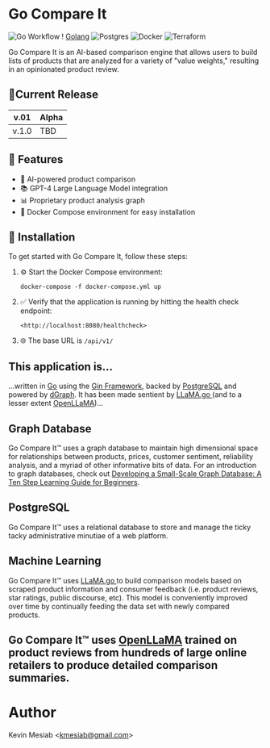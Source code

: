 # Go Compare It
![Go Workflow](https://github.com/kmesiab/go-compare-it/actions/workflows/go.yml/badge.svg)
!
[Golang](https://img.shields.io/badge/Go-00add8.svg?labelColor=171e21&style=for-the-badge&logo=go)
![Postgres](https://img.shields.io/badge/postgres-%23316192.svg?style=for-the-badge&logo=postgresql&logoColor=white)
![Docker](https://img.shields.io/badge/docker-%230db7ed.svg?style=for-the-badge&logo=docker&logoColor=white)
![Terraform](https://img.shields.io/badge/terraform-%235835CC.svg?style=for-the-badge&logo=terraform&logoColor=white)


Go Compare It is an AI-based comparison engine that allows users to build lists of products that are analyzed for a variety of "value weights," resulting in an opinionated product review.

## 📐Current Release

| v.01 | Alpha |
| --- | --- |
| v.1.0 | TBD |

## 🎁 Features

- 🤖 AI-powered product comparison
- 📚 GPT-4 Large Language Model integration
- 📊 Proprietary product analysis graph
- 🐳 Docker Compose environment for easy installation

## 🔨 Installation

To get started with Go Compare It, follow these steps:

1. ⚙️ Start the Docker Compose environment:

    ```
    docker-compose -f docker-compose.yml up
    ```

2. ✅ Verify that the application is running by hitting the health check endpoint:

    ```
    <http://localhost:8080/healthcheck>
    ```
3. 🌐 The base URL is `/api/v1/`


## This application is…

…written in [Go](https://go.dev/)
using the [Gin Framework](https://github.com/gin-gonic/gin),
backed by [PostgreSQL](https://www.postgresql.org/) and
powered by [dGraph](https://github.com/dgraph-io/dgraph).  It has been
made sentient by [LLaMA.go
](https://github.com/gotzmann/llama.go)
(and to a lesser extent [OpenLLaMA](https://github.com/yxuansu/OpenAlpaca))...

## Graph Database
Go Compare It&trade; uses a graph database to maintain high dimensional space for relationships
between products, prices, customer sentiment, reliability analysis, and a myriad
of other informative bits of data. For an introduction to graph databases, check out
[Developing a Small-Scale Graph Database: A Ten Step Learning Guide for Beginners](https://jitp.commons.gc.cuny.edu/developing-a-small-scale-graph-database-a-ten-step-learning-guide-for-beginners/).

## PostgreSQL
Go Compare It&trade; uses a relational database to store and manage the ticky tacky
administrative minutiae of a web platform.

## Machine Learning
Go Compare It&trade; uses [LLaMA.go
](https://github.com/gotzmann/llama.go) to build comparison models based on scraped
product information and consumer feedback (i.e. product reviews, star ratings, public discourse,
etc).  This model is conveniently improved over time by continually feeding the data set
with newly compared products.

Go Compare It&trade; uses [OpenLLaMA](https://github.com/yxuansu/OpenAlpaca) trained on
product reviews from hundreds of large online retailers to produce detailed comparison
summaries.
---
# Author
Kevin Mesiab &lt;kmesiab@gmail.com&gt;
